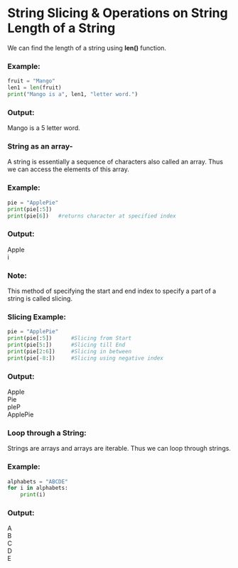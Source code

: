 <h1>String Slicing & Operations on String
Length of a String </h1>

We can find the length of a string using <b>len()</b> function.

<h3>Example:</h3>

```python
fruit = "Mango"
len1 = len(fruit)
print("Mango is a", len1, "letter word.")
```

<h3>Output:</h3>
Mango is a 5 letter word. <br>

<h3>String as an array-</h3>

A string is essentially a sequence of characters also called an array. Thus we can access the elements of this array.

<h3>Example:</h3>

```python
pie = "ApplePie"
print(pie[:5])
print(pie[6])	#returns character at specified index

```


<h3>Output:</h3>
Apple<br>
i  


<h3>Note:</h3> 

This method of specifying the start and end index to specify a part of a string is called slicing.

<h3>Slicing Example:</h3>

```python
pie = "ApplePie"
print(pie[:5])      #Slicing from Start
print(pie[5:])      #Slicing till End
print(pie[2:6])     #Slicing in between
print(pie[-8:])     #Slicing using negative index
```

<h3>Output:</h3>
Apple <br>
Pie <br>
pleP <br>
ApplePie <br>


<h3>Loop through a String:</h3>

Strings are arrays and arrays are iterable. Thus we can loop through strings.

<h3>Example:</h3>

```python
alphabets = "ABCDE"
for i in alphabets:
    print(i)
```

<h3>Output:</h3>
A <br>
B <br>
C <br>
D <br>
E <br>
